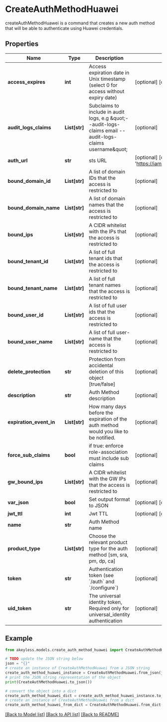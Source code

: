 # CreateAuthMethodHuawei

createAuthMethodHuawei is a command that creates a new auth method that will be able to authenticate using Huawei credentials.

## Properties

Name | Type | Description | Notes
------------ | ------------- | ------------- | -------------
**access_expires** | **int** | Access expiration date in Unix timestamp (select 0 for access without expiry date) | [optional] [default to 0]
**audit_logs_claims** | **List[str]** | Subclaims to include in audit logs, e.g \&quot;--audit-logs-claims email --audit-logs-claims username\&quot; | [optional] 
**auth_url** | **str** | sts URL | [optional] [default to 'https://iam.myhwclouds.com:443/v3']
**bound_domain_id** | **List[str]** | A list of domain IDs that the access is restricted to | [optional] 
**bound_domain_name** | **List[str]** | A list of domain names that the access is restricted to | [optional] 
**bound_ips** | **List[str]** | A CIDR whitelist with the IPs that the access is restricted to | [optional] 
**bound_tenant_id** | **List[str]** | A list of full tenant ids that the access is restricted to | [optional] 
**bound_tenant_name** | **List[str]** | A list of full tenant names that the access is restricted to | [optional] 
**bound_user_id** | **List[str]** | A list of full user ids that the access is restricted to | [optional] 
**bound_user_name** | **List[str]** | A list of full user-name that the access is restricted to | [optional] 
**delete_protection** | **str** | Protection from accidental deletion of this object [true/false] | [optional] 
**description** | **str** | Auth Method description | [optional] 
**expiration_event_in** | **List[str]** | How many days before the expiration of the auth method would you like to be notified. | [optional] 
**force_sub_claims** | **bool** | if true: enforce role-association must include sub claims | [optional] 
**gw_bound_ips** | **List[str]** | A CIDR whitelist with the GW IPs that the access is restricted to | [optional] 
**var_json** | **bool** | Set output format to JSON | [optional] [default to False]
**jwt_ttl** | **int** | Jwt TTL | [optional] [default to 0]
**name** | **str** | Auth Method name | 
**product_type** | **List[str]** | Choose the relevant product type for the auth method [sm, sra, pm, dp, ca] | [optional] 
**token** | **str** | Authentication token (see &#x60;/auth&#x60; and &#x60;/configure&#x60;) | [optional] 
**uid_token** | **str** | The universal identity token, Required only for universal_identity authentication | [optional] 

## Example

```python
from akeyless.models.create_auth_method_huawei import CreateAuthMethodHuawei

# TODO update the JSON string below
json = "{}"
# create an instance of CreateAuthMethodHuawei from a JSON string
create_auth_method_huawei_instance = CreateAuthMethodHuawei.from_json(json)
# print the JSON string representation of the object
print(CreateAuthMethodHuawei.to_json())

# convert the object into a dict
create_auth_method_huawei_dict = create_auth_method_huawei_instance.to_dict()
# create an instance of CreateAuthMethodHuawei from a dict
create_auth_method_huawei_from_dict = CreateAuthMethodHuawei.from_dict(create_auth_method_huawei_dict)
```
[[Back to Model list]](../README.md#documentation-for-models) [[Back to API list]](../README.md#documentation-for-api-endpoints) [[Back to README]](../README.md)


